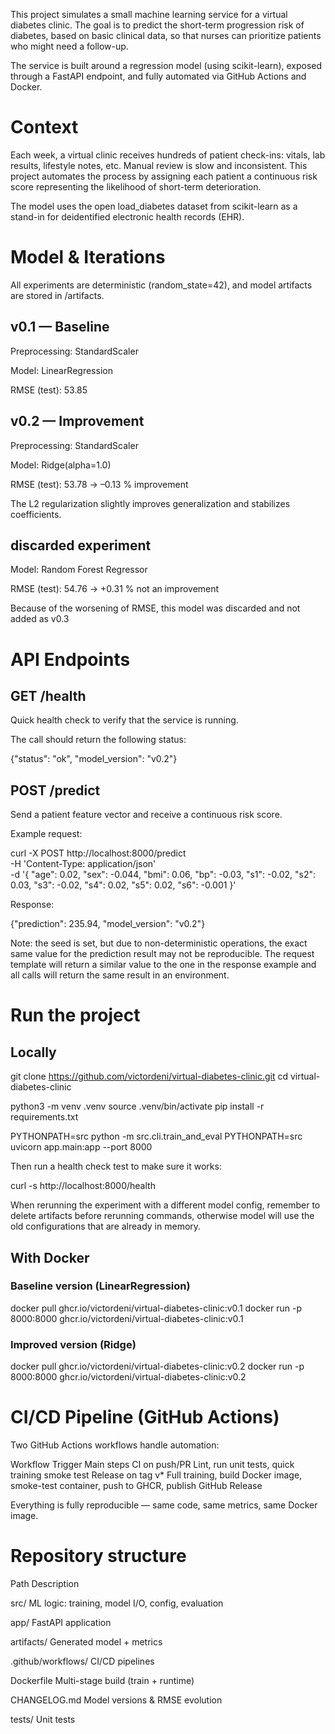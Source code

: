 This project simulates a small machine learning service for a virtual diabetes clinic.
The goal is to predict the short-term progression risk of diabetes, based on basic clinical data, so that nurses can prioritize patients who might need a follow-up.

The service is built around a regression model (using scikit-learn), exposed through a FastAPI endpoint, and fully automated via GitHub Actions and Docker.

# Context

Each week, a virtual clinic receives hundreds of patient check-ins: vitals, lab results, lifestyle notes, etc.
Manual review is slow and inconsistent.
This project automates the process by assigning each patient a continuous risk score representing the likelihood of short-term deterioration.

The model uses the open load_diabetes dataset from scikit-learn as a stand-in for deidentified electronic health records (EHR).

# Model & Iterations

All experiments are deterministic (random_state=42), and model artifacts are stored in /artifacts.


## v0.1 — Baseline

Preprocessing: StandardScaler

Model: LinearRegression

RMSE (test): 53.85

## v0.2 — Improvement

Preprocessing: StandardScaler

Model: Ridge(alpha=1.0)

RMSE (test): 53.78 → –0.13 % improvement

The L2 regularization slightly improves generalization and stabilizes coefficients.

## discarded experiment

Model: Random Forest Regressor

RMSE (test): 54.76 → +0.31 % not an improvement

Because of the worsening of RMSE, this model was discarded and not added as v0.3

# API Endpoints

## GET /health

Quick health check to verify that the service is running.

The call should return the following status:

{"status": "ok", "model_version": "v0.2"}

## POST /predict

Send a patient feature vector and receive a continuous risk score.

Example request:

curl -X POST http://localhost:8000/predict \
  -H 'Content-Type: application/json' \
  -d '{
    "age": 0.02,
    "sex": -0.044,
    "bmi": 0.06,
    "bp": -0.03,
    "s1": -0.02,
    "s2": 0.03,
    "s3": -0.02,
    "s4": 0.02,
    "s5": 0.02,
    "s6": -0.001
  }'


Response:

{"prediction": 235.94, "model_version": "v0.2"}

Note: the seed is set, but due to non-deterministic operations, the exact same value for the prediction result may not be reproducible. The request template will return a similar value to the one in the response example and all calls will return the same result in an environment.

 
# Run the project
 
## Locally
git clone https://github.com/victordeni/virtual-diabetes-clinic.git
cd virtual-diabetes-clinic

python3 -m venv .venv
source .venv/bin/activate
pip install -r requirements.txt

PYTHONPATH=src python -m src.cli.train_and_eval
PYTHONPATH=src uvicorn app.main:app --port 8000


Then run a health check test to make sure it works:

curl -s http://localhost:8000/health

When rerunning the experiment with a different model config, remember to delete artifacts before rerunning commands, otherwise model will use the old configurations that are already in memory.


## With Docker
 
### Baseline version (LinearRegression)
docker pull ghcr.io/victordeni/virtual-diabetes-clinic:v0.1
docker run -p 8000:8000 ghcr.io/victordeni/virtual-diabetes-clinic:v0.1

### Improved version (Ridge)
docker pull ghcr.io/victordeni/virtual-diabetes-clinic:v0.2
docker run -p 8000:8000 ghcr.io/victordeni/virtual-diabetes-clinic:v0.2

# CI/CD Pipeline (GitHub Actions)

Two GitHub Actions workflows handle automation:

Workflow	Trigger	Main steps
CI	on push/PR	Lint, run unit tests, quick training smoke test
Release	on tag v*	Full training, build Docker image, smoke-test container, push to GHCR, publish GitHub Release

Everything is fully reproducible — same code, same metrics, same Docker image.

# Repository structure
Path	Description

src/	ML logic: training, model I/O, config, evaluation

app/	FastAPI application

artifacts/	Generated model + metrics

.github/workflows/	CI/CD pipelines

Dockerfile	Multi-stage build (train + runtime)

CHANGELOG.md	Model versions & RMSE evolution

tests/	Unit tests
